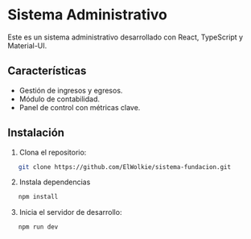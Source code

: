 # Sistema Administrativo

Este es un sistema administrativo desarrollado con React, TypeScript y Material-UI.

## Características

- Gestión de ingresos y egresos.
- Módulo de contabilidad.
- Panel de control con métricas clave.

## Instalación

1. Clona el repositorio:

```bash
   git clone https://github.com/ElWolkie/sistema-fundacion.git
```

2. Instala dependencias

```bash
   npm install
```

3. Inicia el servidor de desarrollo:

```bash
   npm run dev
```
